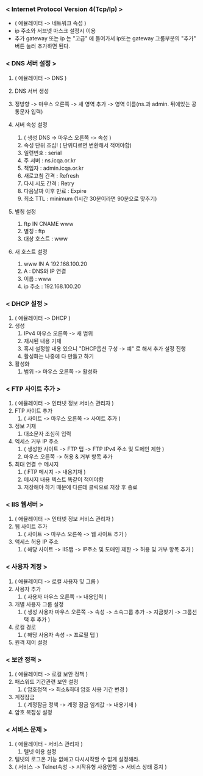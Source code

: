 ### < Internet Protocol Version 4(Tcp/Ip) >

- ( 애뮬레이터 -> 네트워크 속성 )
- ip 주소와 서브넷 마스크 설정시 이용
- 추가 gateway 또는 ip 는 "고급" 에 들어가서 ip또는 gateway 그룹부분의 "추가" 버튼 눌러 추가하면 된다.

### < DNS 서버 설정 > 

1. ( 애뮬레이터 -> DNS )
2. DNS 서버 생성 
3. 정방향 -> 마우스 오른쪽 -> 새 영역 추가 -> 영역 이름(ns.과 admin. 뒤에있는 공통문자 입력) 
4. 서버 속성 설정 
   1. ( 생성 DNS -> 마우스 오른쪽 -> 속성 )
   2. 속성 단위 조심! ( 단위다르면 변환해서 적어야함)
   3. 일련번호 : serial
   4. 주 서버 : ns.icqa.or.kr 
   5. 책임자 : admin.icqa.or.kr 
   6. 새로고침 간격 : Refresh 
   7. 다시 시도 간격 : Retry 
   8. 다음날짜 이후 만료 : Expire 
   9. 최소 TTL : minimum (1시간 30분이라면 90분으로 맞추기)

3. 별칭 설정
   1. ftp IN CNAME www
   2. 별칭 : ftp
   3. 대상 호스트 : www
4. 새 호스트 설정 
   1. www IN A 192.168.100.20
   2. A : DNS와 IP 연결 
   3. 이름 : www
   4. ip 주소 : 192.168.100.20
### < DHCP 설정 > 

1. ( 애뮬레이터 -> DHCP )
2. 생성
   1. IPv4 마우스 오른쪽 -> 새 범위
   2. 재시된 내용 기재
   3. 혹시 설정할 내용 있으니 "DHCP옵션 구성 -> 예" 로 해서 추가 설정 진행
   4. 활성화는 나중에 다 만들고 하기
3. 활성화
   1. 범위 -> 마우스 오른쪽 -> 활성화

### < FTP 사이트 추가 > 

1. ( 애뮬레이터 -> 인터넷 정보 서비스 관리자 ) 
2. FTP 사이트 추가
   1. ( 사이트 -> 마우스 오른쪽 -> 사이트 추가 )
3. 정보 기재
   1. 대소문자 조심히 입력
4. 엑세스 거부 IP 주소
   1. ( 생성한 사이트 -> FTP 탭 -> FTP IPv4 주소 및 도메인 제한 )
   2. 마우스 오른쪽 -> 허용 & 거부 항목 추가 
5. 최대 연결 수 메시지
   1. ( FTP 메시지 -> 내용기재 )
   2. 메시지 내용 텍스트 똑같이 적어야함
   3. 저장해야 하기 때문에 다른데 클릭으로 저장 후 종료 

### < IIS 웹서버 >

1. ( 애뮬레이터 -> 인터넷 정보 서비스 관리자 )
2. 웹 사이트 추가
   1. ( 사이트 -> 마우스 오른쪽 -> 웹 사이트 추가 )
3. 액세스 허용 IP 주소
   1. ( 해당 사이트 -> IIS탭 -> IP주소 및 도매인 제한 -> 허용 및 거부 항목 추가 )

### < 사용자 계정 >

1. ( 애뮬레이터 -> 로컬 사용자 및 그룹 )
2. 사용자 추가
   1. ( 사용자 마우스 오른쪽 -> 내용입력 )
3. 개별 사용자 그룹 설정 
   1. ( 생성 사용자 마우스 오른쪽 -> 속성 -> 소속그룹 추가 -> 지금찾기 -> 그룹선택 후 추가 )
4. 로컬 경로 
   1. ( 해당 사용자 속성 -> 프로필 탭 )
5. 원격 제어 설정 

### < 보안 정책 > 

1. ( 애뮬레이터 -> 로컬 보안 정책 )
2. 패스워드 기간관련 보안 설정
   1. ( 암호정책 -> 최소&최대 암호 사용 기간 변경 )
3. 계정잠금 
   1. ( 계정잠금 정책 -> 계정 잠금 임계값 -> 내용기재 ) 
4. 암호 복잡성 설정

### < 서비스 문제 > 

1. ( 애뮬레이터 - 서비스 관리자 ) 
   1. 텔넷 이용 설정 
2. 텔넷의 로그온 기능 없애고 다시시작할 수 없게 설정해라. 
3. ( 서비스 -> Telnet속성 -> 시작유형 사용안함 -> 서비스 상태 중지 )
